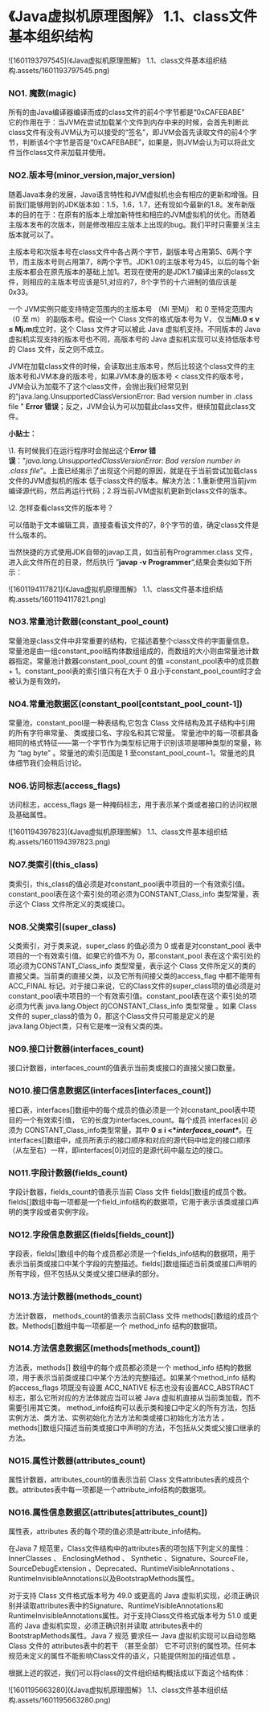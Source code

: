 # 《Java虚拟机原理图解》 1.1、class文件基本组织结构

![1601193797545](《Java虚拟机原理图解》 1.1、class文件基本组织结构.assets/1601193797545.png)

### NO1. 魔数(magic)

   所有的由Java编译器编译而成的class文件的前4个字节都是“0xCAFEBABE”  
   它的作用在于：当JVM在尝试加载某个文件到内存中来的时候，会首先判断此class文件有没有JVM认为可以接受的“签名”，即JVM会首先读取文件的前4个字节，判断该4个字节是否是“0xCAFEBABE”，如果是，则JVM会认为可以将此文件当作class文件来加载并使用。



### NO2.版本号(minor_version,major_version)

   随着Java本身的发展，Java语言特性和JVM虚拟机也会有相应的更新和增强。目前我们能够用到的JDK版本如：1.5，1.6，1.7，还有现如今最新的1.8。发布新版本的目的在于：在原有的版本上增加新特性和相应的JVM虚拟机的优化。而随着主版本发布的次版本，则是修改相应主版本上出现的bug。我们平时只需要关注主版本就可以了。

主版本号和次版本号在class文件中各占两个字节，副版本号占用第5、6两个字节，而主版本号则占用第7，8两个字节。JDK1.0的主版本号为45，以后的每个新主版本都会在原先版本的基础上加1。若现在使用的是JDK1.7编译出来的class文件，则相应的主版本号应该是51,对应的7，8个字节的十六进制的值应该是 0x33。

   一个 JVM实例只能支持特定范围内的主版本号 （Mi 至Mj） 和 0 至特定范围内 （0 至 m） 的副版本号。假设一个 Class 文件的格式版本号为 V， 仅当**Mi.0 ≤ v ≤ Mj.m**成立时，这个 Class 文件才可以被此 Java 虚拟机支持。不同版本的 Java 虚拟机实现支持的版本号也不同，高版本号的 Java 虚拟机实现可以支持低版本号的 Class 文件，反之则不成立。

   JVM在加载class文件的时候，会读取出主版本号，然后比较这个class文件的主版本号和JVM本身的版本号，如果JVM本身的版本号 < class文件的版本号，JVM会认为加载不了这个class文件，会抛出我们经常见到的"java.lang.UnsupportedClassVersionError: Bad version number in .class file " **Error 错误**；反之，JVM会认为可以加载此class文件，继续加载此class文件。

 **小贴士：** 

\1. 有时候我们在运行程序时会抛出这个**Error 错误**："*java.lang.UnsupportedClassVersionError: Bad version number in .class file*"。上面已经揭示了出现这个问题的原因，就是在于当前尝试加载class文件的JVM虚拟机的版本 低于class文件的版本。解决方法：1.重新使用当前jvm编译源代码，然后再运行代码；2.将当前JVM虚拟机更新到class文件的版本。

\2. 怎样查看class文件的版本号？

 可以借助于文本编辑工具，直接查看该文件的7，8个字节的值，确定class文件是什么版本的。

当然快捷的方式使用JDK自带的javap工具，如当前有Programmer.class 文件，进入此文件所在的目录，然后执行 ”**javap -v Programmer**“,结果会类似如下所示：

![1601194117821](《Java虚拟机原理图解》 1.1、class文件基本组织结构.assets/1601194117821.png)



###  NO3.常量池计数器(constant_pool_count) 

 常量池是class文件中非常重要的结构，它描述着整个class文件的字面量信息。 常量池是由一组constant_pool结构体数组组成的，而数组的大小则由常量池计数器指定。常量池计数器constant_pool_count 的值 =constant_pool表中的成员数+ 1。constant_pool表的索引值只有在大于 0 且小于constant_pool_count时才会被认为是有效的。 



###  NO4.常量池数据区(constant_pool[contstant_pool_count-1]) 

 常量池，constant_pool是一种表结构,它包含 Class 文件结构及其子结构中引用的所有字符串常量、 类或接口名、字段名和其它常量。 常量池中的每一项都具备相同的格式特征——第一个字节作为类型标记用于识别该项是哪种类型的常量，称为 “tag byte” 。常量池的索引范围是 1 至constant_pool_count−1。常量池的具体细节我们会稍后讨论。 



###  NO6.访问标志(access_flags) 

 访问标志，access_flags 是一种掩码标志，用于表示某个类或者接口的访问权限及基础属性。 

![1601194397823](《Java虚拟机原理图解》 1.1、class文件基本组织结构.assets/1601194397823.png)



###  NO7.类索引(this_class) 

 类索引，this_class的值必须是对constant_pool表中项目的一个有效索引值。constant_pool表在这个索引处的项必须为CONSTANT_Class_info 类型常量，表示这个 Class 文件所定义的类或接口。 



###  NO8.父类索引(super_class) 

  父类索引，对于类来说，super_class 的值必须为 0 或者是对constant_pool 表中项目的一个有效索引值。如果它的值不为 0，那constant_pool 表在这个索引处的项必须为CONSTANT_Class_info 类型常量，表示这个 Class 文件所定义的类的直接父类。当前类的直接父类，以及它所有间接父类的access_flag 中都不能带有ACC_FINAL 标记。对于接口来说，它的Class文件的super_class项的值必须是对constant_pool表中项目的一个有效索引值。constant_pool表在这个索引处的项必须为代表 java.lang.Object 的CONSTANT_Class_info 类型常量 。如果 Class 文件的 super_class的值为 0，那这个Class文件只可能是定义的是java.lang.Object类，只有它是唯一没有父类的类。 



###  NO9.接口计数器(interfaces_count) 

  接口计数器，interfaces_count的值表示当前类或接口的直接父接口数量。 



###  NO10.接口信息数据区(interfaces[interfaces_count]) 

  接口表，interfaces[]数组中的每个成员的值必须是一个对constant_pool表中项目的一个有效索引值， 它的长度为interfaces_count。每个成员 interfaces[i] 必须为 CONSTANT_Class_info类型常量，其中 **0 ≤ i <\**interfaces_count\****。在interfaces[]数组中，成员所表示的接口顺序和对应的源代码中给定的接口顺序（从左至右）一样，即interfaces[0]对应的是源代码中最左边的接口。 



###  NO11.字段计数器(fields_count) 

  字段计数器，fields_count的值表示当前 Class 文件 fields[]数组的成员个数。 fields[]数组中每一项都是一个field_info结构的数据项，它用于表示该类或接口声明的类字段或者实例字段。 



###  NO12.字段信息数据区(fields[fields_count]) 

 字段表，fields[]数组中的每个成员都必须是一个fields_info结构的数据项，用于表示当前类或接口中某个字段的完整描述。fields[]数组描述当前类或接口声明的所有字段，但不包括从父类或父接口继承的部分。 



###  NO13.方法计数器(methods_count) 

  方法计数器， methods_count的值表示当前Class 文件 methods[]数组的成员个数。Methods[]数组中每一项都是一个 method_info 结构的数据项。 



###  NO14.方法信息数据区(methods[methods_count]) 

  方法表，methods[] 数组中的每个成员都必须是一个 method_info 结构的数据项，用于表示当前类或接口中某个方法的完整描述。如果某个method_info 结构的access_flags 项既没有设置 ACC_NATIVE 标志也没有设置ACC_ABSTRACT 标志，那么它所对应的方法体就应当可以被 Java 虚拟机直接从当前类加载，而不需要引用其它类。 method_info结构可以表示类和接口中定义的所有方法，包括实例方法、类方法、实例初始化方法方法和类或接口初始化方法方法 。methods[]数组只描述当前类或接口中声明的方法，不包括从父类或父接口继承的方法。 



###  NO15.属性计数器(attributes_count) 

 属性计数器，attributes_count的值表示当前 Class 文件attributes表的成员个数。attributes表中每一项都是一个attribute_info结构的数据项。 



###  NO16.属性信息数据区(attributes[attributes_count]) 

属性表，attributes 表的每个项的值必须是attribute_info结构。

  在Java 7 规范里，Class文件结构中的attributes表的项包括下列定义的属性： InnerClasses 、 EnclosingMethod 、 Synthetic 、Signature、SourceFile，SourceDebugExtension 、Deprecated、RuntimeVisibleAnnotations 、RuntimeInvisibleAnnotations以及BootstrapMethods属性。

   对于支持 Class 文件格式版本号为 49.0 或更高的 Java 虚拟机实现，必须正确识别并读取attributes表中的Signature、RuntimeVisibleAnnotations和RuntimeInvisibleAnnotations属性。对于支持Class文件格式版本号为 51.0 或更高的 Java 虚拟机实现，必须正确识别并读取 attributes表中的BootstrapMethods属性。Java 7 规范 要求任一 Java 虚拟机实现可以自动忽略 Class 文件的 attributes表中的若干 （甚至全部） 它不可识别的属性项。任何本规范未定义的属性不能影响Class文件的语义，只能提供附加的描述信息 。



 根据上述的叙述，我们可以将class的文件组织结构概括成以下面这个结构体： 

![1601195663280](《Java虚拟机原理图解》 1.1、class文件基本组织结构.assets/1601195663280.png)